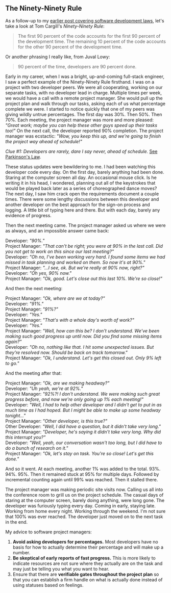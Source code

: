 ## The Ninety-Ninety Rule

As a follow-up to my [earlier post covering software development laws](https://www.matthewyancer.com/2023/09/30/the-first-law-of-computer-science.html), let's take a look at Tom Cargill's *Ninety-Ninety Rule*:

> The first 90 percent of the code accounts for the first 90 percent of the development time. The remaining 10 percent of the code accounts for the other 90 percent of the development time.

Or another phrasing I really like, from Juval Lowy:

> 90 percent of the time, developers are 90 percent done.

Early in my career, when I was a bright, up-and-coming full-stack engineer, I saw a perfect example of the Ninety-Ninety Rule firsthand. I was on a project with two developer peers. We were all cooperating, working on our separate tasks, with no developer lead in charge. Multiple times per week, we would have a call with a remote project manager. She would pull up the project plan and walk through our tasks, asking each of us what percentage complete we were. I started to notice quickly that one of my peers was giving wildly untrue percentages. The first day was 30%. Then 50%. Then 70%. Each meeting, the project manager was more and more pleased: *"Great work; maybe you can help these other guys speed up their tasks too!"* On the next call, the developer reported 90% completion. The project manager was ecstactic: *"Wow, you keep this up, and we're going to finish the project way ahead of schedule!"*

*Clue #1: Developers are rarely, dare I say never, ahead of schedule.* [See Parkinson's Law](http://wiki.doing-projects.org/index.php/Parkinson%27s_Law_in_Project_Management).

These status updates were bewildering to me. I had been watching this developer code every day. On the first day, barely anything had been done. Staring at the computer screen all day. An occasional mouse click. Is he writing it in his head, I wondered, planning out all of the keystrokes that would be played back later as a series of choreographed dance moves? The next day, I saw him crack open the requirements document a couple times. There were some lengthy discussions between this developer and another developer on the best approach for the sign-on process and logging. A little bit of typing here and there. But with each day, barely any evidence of progress.

Then the next meeting came. The project manager asked us where we were as always, and an impossible answer came back:

Developer: *"90%."*  
Project Manager: *"That can't be right; you were at 90% in the last call. Did you not get to work on this since our last meeting?"*  
Developer: *"Oh no, I've been working very hard. I found some items we had missed in task planning and worked on them. So now it's at 90%."*  
Project Manager: *"...I see, ok. But we're really at 90% now, right?"*  
Developer: *"Oh yes, 90% now."*  
Project Manager: *"Ok, good. Let's close out this last 10%. We're so close!"*

And then the next meeting:

Project Manager: *"Ok, where are we at today?"*  
Developer: *"91%."*  
Project Manager: *"91%?"*  
Developer: *"Yes."*  
Project Manager: *"That's with a whole day's worth of work?"*  
Developer: *"Yes."*  
Project Manager: *"Well, how can this be? I don't understand. We've been making such good progress up until now. Did you find some missing items again?"*  
Developer: *"Oh no, nothing like that. I hit some unexpected issues. But they're resolved now. Should be back on track tomorrow."*  
Project Manager: *"Ok, I understand. Let's get this closed out. Only 9% left to go."*

And the meeting after that:

Project Manager: *"Ok, are we making headway?"*  
Developer: *"Uh yeah, we're at 92%."*  
Project Manager: *"92%?! I don't understand. We were making such great progress before, and now we're only going up 1% each meeting!"*  
Developer: *"Well, I had to help *other developer* and I didn't get to put in as much time as I had hoped. But I might be able to make up some headway tonight..."*  
Project Manager: *"Other developer, is this true?"*  
Other Developer: *"Well, I did have a question, but it didn't take very long."*  
Project Manager: *"Developer, he's saying it didn't take very long. Why did this interrupt you?"*  
Developer: *"Well, yeah, our conversation wasn't too long, but I did have to do a bunch of research on it."*  
Project Manager: *"Ok, let's stay on task. You're so close! Let's get this done."*

And so it went. At each meeting, another 1% was added to the total. 93%. 94%. 95%. Then it remained stuck at 95% for multiple days. Followed by incremental counting again until 99% was reached. Then it stalled there.

The project manager was making periodic site visits now. Calling us all into the conference room to grill us on the project schedule. The casual days of staring at the computer screen, barely doing anything, were long gone. The developer was furiously typing every day. Coming in early, staying late. Working from home every night. Working through the weekend. I'm not sure that 100% was ever reached. The developer just moved on to the next task in the end.

My advice to software project managers:
1. **Avoid asking developers for percentages.** Most developers have no basis for how to actually determine their percentage and will make up a number.
2. **Be skeptical of early reports of fast progress.** This is more likely to indicate resources are not sure where they actually are on the task and may just be telling you what you want to hear.
3. Ensure that there are **verifiable gates throughout the project plan** so that you can establish a firm handle on what is actually done instead of using statuses based on feelings.
